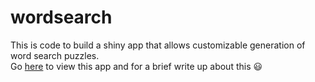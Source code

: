 # wordsearch
This is code to build a shiny app that allows customizable generation of word search puzzles.   
Go [here](https://alexbass.me/posts/peanuts/) to view this app and for a brief write up about this :smiley:
